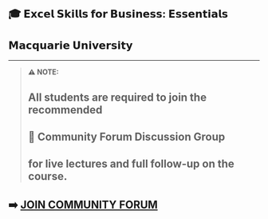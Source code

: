 ## 🎓 𝗘𝘅𝗰𝗲𝗹 𝗦𝗸𝗶𝗹𝗹𝘀 𝗳𝗼𝗿 𝗕𝘂𝘀𝗶𝗻𝗲𝘀𝘀: 𝗘𝘀𝘀𝗲𝗻𝘁𝗶𝗮𝗹𝘀  
## 𝗠𝗮𝗰𝗾𝘂𝗮𝗿𝗶𝗲 𝗨𝗻𝗶𝘃𝗲𝗿𝘀𝗶𝘁𝘆

---

> **⚠️ NOTE:**  
> ## All students are required to join the recommended  
> ## 💬 Community Forum Discussion Group  
> ## for live lectures and full follow-up on the course.

## ➡️ [**JOIN COMMUNITY FORUM**](https://chat.whatsapp.com/FvQEOg0NOH92QFdVjCk1cS?mode=ac_c)
